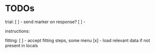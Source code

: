 TODOs
=====

trial:
[ ] - send marker on response?
[ ] - 

instructions:

fitting:
[ ] - accept fitting steps, some menu
[x] - load relevant data if not present in locals
